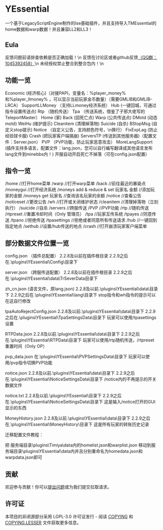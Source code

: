 # YEssential
 一个基于LegacyScriptEngine制作的lse基础插件，并且支持导入TMEssential的home数据和warp数据！并且兼容LL2和LL3！

## Eula

反馈问题前请排查依赖是否正确加载！\n
反馈在讨论区或者github反馈[（QQ群：1045392458）](https://qm.qq.com/cgi-bin/qm/qr?k=NXRAgTOPiTci5lD9CiUNanMoQFnFSu_y&jump_from=webapi&authKey=soeBGqg/5XJrPvri6uMtcsDvvlUWijGyw3nQXF7Q5q1wWkoyXAtS)\n
未经授权禁止整合到整合包内！\n

## 功能一览

Economic (经济核心)（对接PAPI，变量名：%player_money%和%player_llmoney% ，可以显示当前玩家金币数量）（需要GMLIB和GMLIB-LRCA）
SupportLLMoney （支持LLmoney经济系统）
Hub (一键回城，可通过指令设置传送点)
Rtp （随机传送）
Tpa （传送系统，借鉴了子邪大佬写的TeleportMaster）
Home (家)
Back (回死亡点)
Warp (公共传送点)
DMotd (动态motd)
WeiHu (维护提示)
Cleanitem (清理掉落物)
Suicide (自杀)
BStopMsg (自定义stop提示)
Notice （自定义公告，支持颜色符号，\n换行）
FixExpLag (防止经验球卡服)
Crash (把玩家客户端搞崩)
ServersTP (传送到其他服务器)（配置文件：Server.json）
PVP （PVP功能，防止玩家恶意攻击）
MoreLangSupport (插件支持多语言，配置文件：lang.json，您可以自行编写翻译成其他语言发布lang文件到minebbs内！)
开服自动开启死亡不掉落（可在config.json配置）

## 指令一览

/home //打开home菜单
/warp //打开warp菜单
/back //前往最近的暴毙点
/moneygui //打开经济系统
/moneys add & reduce & set 玩家名 金额 //添加玩家的金额
/moneys get 玩家名 //查询该名玩家的余额
/notice //查看公告
/noticeset //更改公告
/wh //打开或关闭维护状态
/cleanitem //清理掉落物（立刻执行）
/suicide //自杀
/servers //跨服传送
/PVP //PVP功能
/rtp //随机传送
/rtpreset //重置冷却时间（Only 管理员）
/tpa //玩家互传系统
/tpayes //同意传送
/tpano //拒绝传送
/tpasettings //拒绝或者同意所有传送请求
/hub //一键回到指定地点
/sethub //设置/hub传送的地点
/crash //打开崩溃玩家客户端菜单

## 部分数据文件位置一览

config.json （插件总配置）
2.2.8及以前在插件根目录
2.2.9之后在.\plugins\YEssential\Config\目录下

server.json （跨服传送配置）
2.2.8及以前在插件根目录
2.2.9之后在.\plugins\YEssential\data\TrSeverData目录下

zh_cn.json (语言文件，原lang.json)
2.2.8及以前.\plugins\YEssential\data\目录下
2.2.9之后在.\plugins\YEssential\lang\目录下
stop指令和wh指令的提示可以在这自行修改

tpaAutoRejectConfig.json
2.2.8及以前.\plugins\YEssential\data\目录下
2.2.9之后在.\plugins\YEssential\TpaSettingsData\目录下
玩家可以使用/tpasettings设置

RTPData.json
2.2.8及以前.\plugins\YEssential\data\目录下
2.2.9之后在.\plugins\YEssential\RTPData\目录下
玩家可以使用/rtp随机传送，/rtpreset 重置时间（Only OP）

pvp_data.json
在.\plugins\YEssential\PVPSettingsData\目录下
玩家可以使用/pvp指令切换PVP功能

notice.json
2.2.8及以前.\plugins\YEssential\data\目录下
2.2.9之后在.\plugins\YEssential\NoticeSettingsData\目录下
/notice内的不再提示的开关数据文件

notice.txt
2.2.8及以前.\plugins\YEssential\目录下
2.2.9之后在.\plugins\YEssential\NoticeSettingsData\目录下
这是输入/notice打开的GUI显示的东西

MoneyHistory.json
2.2.8及以前.\plugins\YEssential\data\目录下
2.2.9之后在.\plugins\YEssential\MoneyHistory\目录下
这是所有玩家的转账历史记录

迁移配置文件教程：

把 服务端目录\plugins\Timiya\data内的homelist.json和warplist.json
移动到服务端目录\plugins\YEssential\data内并且分别重命名为homedata.json和warpdata.json即可

## 贡献

欢迎参与贡献！你可以[提出问题](https://github.com/Nico6719/YEssential/issues/new)或为我们提交拉取请求。

## 许可证

本项目的非闭源部分采用 LGPL-3.0 许可证发行 - 阅读 [COPYING](COPYING) 和 [COPYING.LESSER](COPYING.LESSER) 文件获取更多信息。
